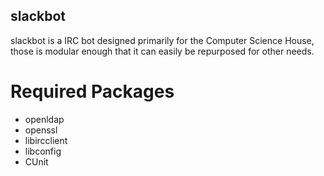 slackbot
--------

slackbot is a IRC bot designed primarily for the Computer Science House, 
those is modular enough that it can easily be repurposed for other needs. 

Required Packages
=================
- openldap
- openssl 
- libircclient 
- libconfig 
- CUnit
